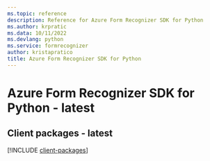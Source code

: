 ```yaml
---
ms.topic: reference
description: Reference for Azure Form Recognizer SDK for Python
ms.author: krpratic
ms.data: 10/11/2022
ms.devlang: python
ms.service: formrecognizer
author: kristapratico
title: Azure Form Recognizer SDK for Python
---
```

# Azure Form Recognizer SDK for Python - latest

## Client packages - latest
[!INCLUDE [client-packages](form-recognizer-client-index.md)]